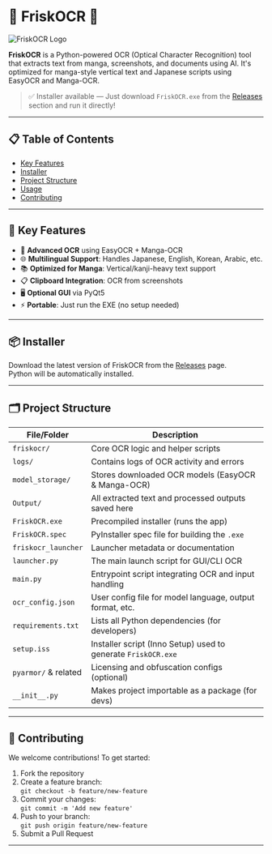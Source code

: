 # 📄 FriskOCR 🎯

![FriskOCR Logo]([link_to_logo_if_any](https://github.com/SanjeyGM/FriskOCR/blob/main/scripts/assets/icon.ico))

**FriskOCR** is a Python-powered OCR (Optical Character Recognition) tool that extracts text from manga, screenshots, and documents using AI. It's optimized for manga-style vertical text and Japanese scripts using EasyOCR and Manga-OCR.

> ✅ Installer available — Just download `FriskOCR.exe` from the [Releases](https://github.com/SanjeyGM/FriskOCR/releases) section and run it directly!

---

## 📋 Table of Contents

- [Key Features](#-key-features)
- [Installer](#-installer)
- [Project Structure](#-project-structure)
- [Usage](#-usage)
- [Contributing](#-contributing)

---

## 🚀 Key Features

- 🧠 **Advanced OCR** using EasyOCR + Manga-OCR
- 🌐 **Multilingual Support**: Handles Japanese, English, Korean, Arabic, etc.
- 📚 **Optimized for Manga**: Vertical/kanji-heavy text support
- 📋 **Clipboard Integration**: OCR from screenshots
- 🖥️ **Optional GUI** via PyQt5
- ⚡ **Portable**: Just run the EXE (no setup needed)

---

## 📦 Installer

Download the latest version of FriskOCR from the [Releases](https://github.com/SanjeyGM/FriskOCR/releases) page.  
Python will be automatically installed.

---

## 🗂 Project Structure

| File/Folder          | Description |
|----------------------|-------------|
| `friskocr/`          | Core OCR logic and helper scripts |
| `logs/`              | Contains logs of OCR activity and errors |
| `model_storage/`     | Stores downloaded OCR models (EasyOCR & Manga-OCR) |
| `Output/`            | All extracted text and processed outputs saved here |
| `FriskOCR.exe`       | Precompiled installer (runs the app) |
| `FriskOCR.spec`      | PyInstaller spec file for building the `.exe` |
| `friskocr_launcher`  | Launcher metadata or documentation |
| `launcher.py`        | The main launch script for GUI/CLI OCR |
| `main.py`            | Entrypoint script integrating OCR and input handling |
| `ocr_config.json`    | User config file for model language, output format, etc. |
| `requirements.txt`   | Lists all Python dependencies (for developers) |
| `setup.iss`          | Installer script (Inno Setup) used to generate `FriskOCR.exe` |
| `pyarmor/` & related | Licensing and obfuscation configs (optional) |
| `__init__.py`        | Makes project importable as a package (for devs) |

---

## 🤝 Contributing

We welcome contributions! To get started:

1. Fork the repository  
2. Create a feature branch:  
   `git checkout -b feature/new-feature`  
3. Commit your changes:  
   `git commit -m 'Add new feature'`  
4. Push to your branch:  
   `git push origin feature/new-feature`  
5. Submit a Pull Request

---



